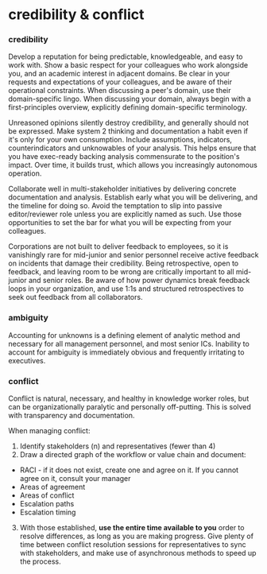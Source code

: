 # credibility & conflict

### credibility
Develop a reputation for being predictable, knowledgeable, and easy to work with.  Show a basic respect for your colleagues who work alongside you, and an academic interest in adjacent domains.  Be clear in your requests and expectations of your colleagues, and be aware of their operational constraints.  When discussing a peer's domain, use their domain-specific lingo.  When discussing your domain, always begin with a first-principles overview, explicitly defining domain-specific terminology. 

Unreasoned opinions silently destroy credibility, and generally should not be expressed.  Make system 2 thinking and documentation a habit even if it's only for your own consumption. Include assumptions, indicators, counterindicators and unknowables of your analysis.  This helps ensure that you have exec-ready backing analysis commensurate to the position's impact. Over time, it builds trust, which allows you increasingly autonomous operation.

Collaborate well in multi-stakeholder initiatives by delivering concrete documentation and analysis.  Establish early what you will be delivering, and the timeline for doing so.  Avoid the temptation to slip into passive editor/reviewer role unless you are explicitly named as such.  Use those opportunities to set the bar for what you will be expecting from your colleagues.

 Corporations are not built to deliver feedback to employees, so it is vanishingly rare for mid-junior and senior personnel receive active feedback on incidents that damage their credibility.   Being retrospective, open to feedback, and leaving room to be wrong are critically important to all mid-junior and senior roles.  Be aware of how power dynamics break feedback loops in your organization, and use 1:1s and structured retrospectives to seek out feedback from all collaborators.  

### ambiguity
Accounting for unknowns is a defining element of analytic method and necessary for all management personnel, and most senior ICs.  Inability to account for ambiguity is immediately obvious and frequently irritating to executives.

### conflict
Conflict is natural, necessary, and healthy in knowledge worker roles, but can be organizationally paralytic and personally off-putting.  This is solved with transparency and documentation.

When managing conflict:

1. Identify stakeholders (n) and representatives (fewer than 4)
2. Draw a directed graph of the workflow or value chain and document:
- RACI - if it does not exist, create one and agree on it.  If you cannot agree on it, consult your manager
- Areas of agreement
- Areas of conflict 
- Escalation paths
- Escalation timing
3. With those established, **use the entire time available to you** order to resolve differences, as long as you are making progress.  Give plenty of time between conflict resolution sessions for representatives to sync with stakeholders, and make use of asynchronous methods to speed up the process.
